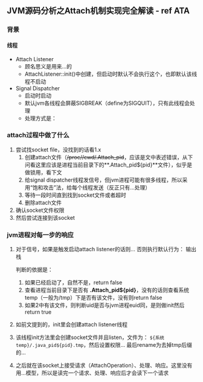 ## JVM源码分析之Attach机制实现完全解读 - ref ATA

### 背景

#### 线程

- Attach Listener
  - 顾名思义是用来…的
  - AttachListener::init()中创建，但启动时默认不会执行这个，也即默认该线程不启动
- Signal Dispatcher
  - 启动时启动
  - 默认jvm各线程会屏蔽SIGBREAK（define为SIGQUIT），只有此线程会处理
  - 处理方式是：

### attach过程中做了什么

1. 尝试找socket file，没找到的话看1.x
   1. 创建attach文件（<del>/proc//cwd/.Attach_pid</del>，应该是文中表述错误，从下问看这里应该是进程当前目录下的**.Attach_pid${pid}**文件），似乎是做锁用，看下文
   2. 给signal dispatcher线程发信号，但jvm进程可能有很多线程，所以采用“饱和攻击”法，给每个线程发送（反正只有...处理）
   3. 等待一段时间直到找到socket文件或者超时
   4. 删除attach文件
2. 确认socket文件权限
3. 然后尝试连接到该socket

### jvm进程对每一步的响应

1. 对于信号，如果是触发启动attach listener的话则… 否则执行默认行为： 输出栈

   判断的依据是：

   1. 如果已经启动了，自然不是，return false
   2. 查看进程当前目录下是否有 **.Attach_pid${pid}**，没有的话则查看系统temp（一般为/tmp）下是否有该文件，没有则return false
   3. 如果2中有该文件，则判断uid是否与jvm进程euid同，是则做init然后return true

2. 如前文提到的，init里会创建attach listener线程

3. 该线程init方法里会创建socket文件并且listen，文件为： `${系统temp}/.java_pid${pid}.tmp`，然后设置权限… 最后rename为去掉tmp后缀的...

4. 之后就在该socket上接受请求（AttachOperation）、处理、响应。这里没有用…模型，所以是读完一个请求、处理、响应后才会读下一个请求

